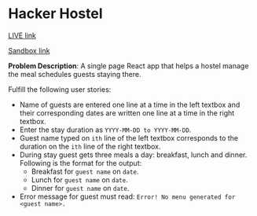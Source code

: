 # Hacker Hostel

[LIVE link](https://mql0m1pl8p.codesandbox.io/)

[Sandbox link](https://codesandbox.io/s/mql0m1pl8p)

**Problem Description**: A single page React app that helps a hostel manage the meal schedules guests staying there. 

Fulfill the following user stories:
* Name of guests are entered one line at a time in the left textbox and their corresponding dates are written one line at a time
in the right textbox.
* Enter the stay duration as `YYYY-MM-DD to YYYY-MM-DD`.
* Guest name typed on `ith` line of the left textbox corresponds to the duration on the `ith` line of the right textbox.
* During stay guest gets three meals a day: breakfast, lunch and dinner. Following is the format for the output:
  * Breakfast for `guest name` on `date`.
  * Lunch for `guest name` on `date`.
  * Dinner for `guest name` on `date`.
* Error message for guest must read: `Error! No menu generated for <guest name>.`
